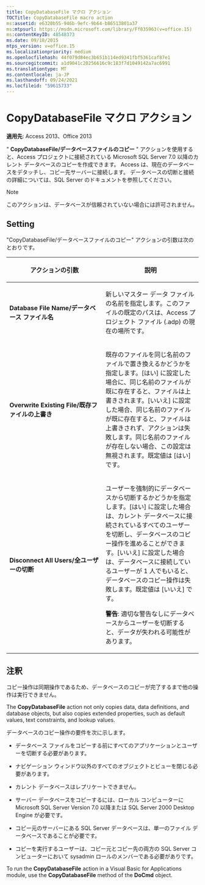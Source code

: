 ```yaml
---
title: CopyDatabaseFile マクロ アクション
TOCTitle: CopyDatabaseFile macro action
ms:assetid: e6320b55-946b-9efc-9b64-b86513801a37
ms:mtpsurl: https://msdn.microsoft.com/library/Ff835963(v=office.15)
ms:contentKeyID: 48548373
ms.date: 09/18/2015
mtps_version: v=office.15
ms.localizationpriority: medium
ms.openlocfilehash: 44f079d84ec3b651b114ed9341fbf5361caf87e1
ms.sourcegitcommit: a1d9041c20256616c9c183f7d1049142a7ac6991
ms.translationtype: MT
ms.contentlocale: ja-JP
ms.lasthandoff: 09/24/2021
ms.locfileid: "59615733"
---
```

# <a name="copydatabasefile-macro-action"></a>CopyDatabaseFile マクロ アクション

**適用先**: Access 2013、Office 2013

" **CopyDatabaseFile/データベースファイルのコピー** " アクションを使用すると、Access プロジェクトに接続されている Microsoft SQL Server 7.0 以降のカレント データベースのコピーを作成できます。 Access は、現在のデータベースをデタッチし、コピー先サーバーに接続します。 データベースの切断と接続の詳細については、SQL Server のドキュメントを参照してください。

> [!NOTE]
> このアクションは、データベースが信頼されていない場合には許可されません。 


## <a name="setting"></a>Setting

"CopyDatabaseFile/データベースファイルのコピー" アクションの引数は次のとおりです。

<table>
<colgroup>
<col style="width: 50%" />
<col style="width: 50%" />
</colgroup>
<thead>
<tr class="header">
<th><p>アクションの引数</p></th>
<th><p>説明</p></th>
</tr>
</thead>
<tbody>
<tr class="odd">
<td><p><strong>Database File Name/データベース ファイル名</strong></p></td>
<td><p>新しいマスター データ ファイルの名前を指定します。このファイルの既定のパスは、Access プロジェクト ファイル (.adp) の現在の場所です。</p></td>
</tr>
<tr class="even">
<td><p><strong>Overwrite Existing File/既存ファイルの上書き</strong></p></td>
<td><p>既存のファイルを同じ名前のファイルで置き換えるかどうかを指定します。[はい] に設定した場合に、同じ名前のファイルが既に存在すると、ファイルは上書きされます。[いいえ] に設定した場合、同じ名前のファイルが既に存在すると、ファイルは上書きされず、アクションは失敗します。同じ名前のファイルが存在しない場合、この設定は無視されます。既定値は [はい] です。</p></td>
</tr>
<tr class="odd">
<td><p><strong>Disconnect All Users/全ユーザーの切断</strong></p></td>
<td><p>ユーザーを強制的にデータベースから切断するかどうかを指定します。[はい] に設定した場合は、カレント データベースに接続されているすべてのユーザーを切断し、データベースのコピー操作を進めることができます。[いいえ] に設定した場合は、データベースに接続しているユーザーが 1 人でもいると、データベースのコピー操作は失敗します。既定値は [いいえ] です。 



</p><p><strong>警告</strong>: 適切な警告なしにデータベースからユーザーを切断すると、データが失われる可能性があります。</p></td>
</tr>
</tbody>
</table>


## <a name="remarks"></a>注釈

コピー操作は同期操作であるため、データベースのコピーが完了するまで他の操作は実行できません。

The **CopyDatabaseFile** action not only copies data, data definitions, and database objects, but also copies extended properties, such as default values, text constraints, and lookup values.

データベースのコピー操作の要件を次に示します。

- データベース ファイルをコピーする前にすべてのアプリケーションとユーザーを切断する必要があります。

- ナビゲーション ウィンドウ以外のすべてのオブジェクトとビューを閉じる必要があります。

- カレント データベースはレプリケートできません。

- サーバー データベースをコピーするには、ローカル コンピューターに Microsoft SQL Server Version 7.0 以降または SQL Server 2000 Desktop Engine が必要です。

- コピー元のサーバーにある SQL Server データベースは、単一のファイル データベースであることが必要です。

- コピーを実行するユーザーは、コピー元とコピー先の両方の SQL Server コンピューターにおいて sysadmin ロールのメンバーである必要がありです。

To run the **CopyDatabaseFile** action in a Visual Basic for Applications module, use the **CopyDatabaseFile** method of the **DoCmd** object.

